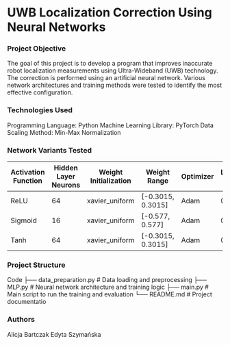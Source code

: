 # UWB Localization Correction Using Neural Networks

### Project Objective
The goal of this project is to develop a program that improves inaccurate robot localization measurements using Ultra-Wideband (UWB) technology. The correction is performed using an artificial neural network. Various network architectures and training methods were tested to identify the most effective configuration.

### Technologies Used
Programming Language: Python
Machine Learning Library: PyTorch
Data Scaling Method: Min-Max Normalization

### Network Variants Tested
| Activation Function | Hidden Layer Neurons | Weight Initialization | Weight Range         | Optimizer | Learning Rate |
|----------------------|----------------------|------------------------|--------------------|------------|----------------|
| ReLU                 | 64                   | xavier_uniform         | [-0.3015, 0.3015]  | Adam       | 0.01           |
| Sigmoid              | 16                   | xavier_uniform         | [-0.577, 0.577]    | Adam       | 0.01           |
| Tanh                 | 64                   | xavier_uniform         | [-0.3015, 0.3015]  | Adam       | 0.01           |


### Project Structure
Code
├── data_preparation.py   # Data loading and preprocessing
├── MLP.py                # Neural network architecture and training logic
├── main.py               # Main script to run the training and evaluation
└── README.md             # Project documentatio

### Authors
Alicja Bartczak
Edyta Szymańska
